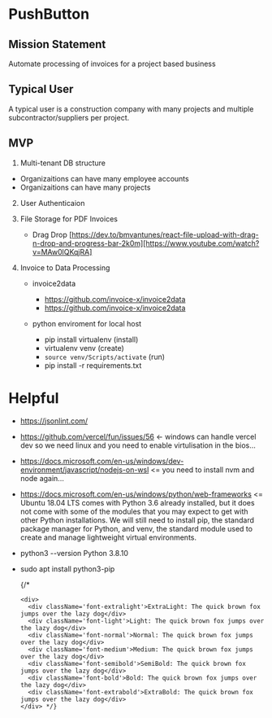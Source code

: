 # PushButton

## Mission Statement
Automate processing of invoices for a project based business

## Typical User
A typical user is a construction company with many projects and multiple subcontractor/suppliers per project. 

## MVP
1. Multi-tenant DB structure
  - Organizaitions can have many employee accounts
  - Organizaitions can have many projects

2. User Authenticaion

3. File Storage for PDF Invoices
    - Drag Drop [https://dev.to/bmvantunes/react-file-upload-with-drag-n-drop-and-progress-bar-2k0m][https://www.youtube.com/watch?v=MAw0lQKqjRA]

4. Invoice to Data Processing
    - invoice2data 
      - https://github.com/invoice-x/invoice2data
      - https://github.com/invoice-x/invoice2data
    
    - python enviroment for local host
      - pip install virtualenv (install)
      - virtualenv venv (create)
      - ``` source venv/Scripts/activate ``` (run)
      - pip install -r requirements.txt


# Helpful
- https://jsonlint.com/
- https://github.com/vercel/fun/issues/56 <- windows can handle vercel dev so we need linux and you need to enable virtulisation in the bios...
- https://docs.microsoft.com/en-us/windows/dev-environment/javascript/nodejs-on-wsl <= you need to install nvm and node again...
- https://docs.microsoft.com/en-us/windows/python/web-frameworks <= Ubuntu 18.04 LTS comes with Python 3.6 already installed, but it does not come with some of the modules that you may expect to get with other Python installations. We will still need to install pip, the standard package manager for Python, and venv, the standard module used to create and manage lightweight virtual environments. 
- python3 --version
Python 3.8.10
- sudo apt install python3-pip


     {/* <div>
        <div className='bg-ocean-1 h-16 w-64'></div>
        <div className='bg-ocean-2 h-16 w-64'></div>
        <div className='bg-ocean-3 h-16 w-64'></div>
        <div className='bg-ocean-4 h-16 w-64 '></div>
      </div>

      <div>
        <div className='font-extralight'>ExtraLight: The quick brown fox jumps over the lazy dog</div>
        <div className='font-light'>Light: The quick brown fox jumps over the lazy dog</div>
        <div className='font-normal'>Normal: The quick brown fox jumps over the lazy dog</div>
        <div className='font-medium'>Medium: The quick brown fox jumps over the lazy dog</div>
        <div className='font-semibold'>SemiBold: The quick brown fox jumps over the lazy dog</div>
        <div className='font-bold'>Bold: The quick brown fox jumps over the lazy dog</div>
        <div className='font-extrabold'>ExtraBold: The quick brown fox jumps over the lazy dog</div>
      </div> */}